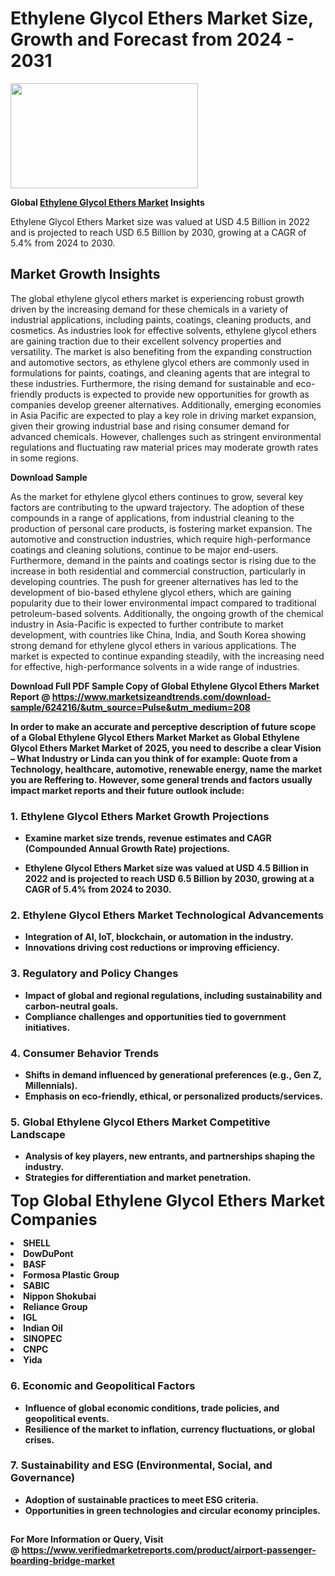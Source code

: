 <H1>Ethylene Glycol Ethers Market Size, Growth and Forecast from 2024 - 2031</H1><img class="aligncenter size-medium wp-image-584254" src="https://thirdeyenews.in/wp-content/uploads/2024/09/Global-Market-Research-300x168.jpeg" alt="" width="300" height="168" /><p><strong>Global&nbsp;<a href="https://www.marketsizeandtrends.com/download-sample/624216/&amp;utm_source=Pulse&amp;utm_medium=208">Ethylene Glycol Ethers Market</a> Insights</strong></p><p>Ethylene Glycol Ethers Market size was valued at USD 4.5 Billion in 2022 and is projected to reach USD 6.5 Billion by 2030, growing at a CAGR of 5.4% from 2024 to 2030.</p><p><h2>Market Growth Insights</h2> <p>The global ethylene glycol ethers market is experiencing robust growth driven by the increasing demand for these chemicals in a variety of industrial applications, including paints, coatings, cleaning products, and cosmetics. As industries look for effective solvents, ethylene glycol ethers are gaining traction due to their excellent solvency properties and versatility. The market is also benefiting from the expanding construction and automotive sectors, as ethylene glycol ethers are commonly used in formulations for paints, coatings, and cleaning agents that are integral to these industries. Furthermore, the rising demand for sustainable and eco-friendly products is expected to provide new opportunities for growth as companies develop greener alternatives. Additionally, emerging economies in Asia Pacific are expected to play a key role in driving market expansion, given their growing industrial base and rising consumer demand for advanced chemicals. However, challenges such as stringent environmental regulations and fluctuating raw material prices may moderate growth rates in some regions.</p> <p><strong>Download Sample</strong></p> <p>As the market for ethylene glycol ethers continues to grow, several key factors are contributing to the upward trajectory. The adoption of these compounds in a range of applications, from industrial cleaning to the production of personal care products, is fostering market expansion. The automotive and construction industries, which require high-performance coatings and cleaning solutions, continue to be major end-users. Furthermore, demand in the paints and coatings sector is rising due to the increase in both residential and commercial construction, particularly in developing countries. The push for greener alternatives has led to the development of bio-based ethylene glycol ethers, which are gaining popularity due to their lower environmental impact compared to traditional petroleum-based solvents. Additionally, the ongoing growth of the chemical industry in Asia-Pacific is expected to further contribute to market development, with countries like China, India, and South Korea showing strong demand for ethylene glycol ethers in various applications. The market is expected to continue expanding steadily, with the increasing need for effective, high-performance solvents in a wide range of industries.</p> <p><strong></p><p><span class=""><strong>Download Full PDF Sample Copy of Global Ethylene Glycol Ethers Market Report</strong> @ <a href="https://www.marketsizeandtrends.com/download-sample/624216/&amp;utm_source=Pulse&amp;utm_medium=208" target="_blank">https://www.marketsizeandtrends.com/download-sample/624216/&amp;utm_source=Pulse&amp;utm_medium=208</a></span></p><p>In order to make an accurate and perceptive description of future scope of a Global&nbsp;Ethylene Glycol Ethers Market Market as Global&nbsp;Ethylene Glycol Ethers Market Market of 2025, you need to describe a clear Vision &ndash; What Industry or Linda can you think of for example: Quote from a Technology, healthcare, automotive, renewable energy, name the market you are Reffering to. However, some general trends and factors usually impact market reports and their future outlook include:</p><h3>1.&nbsp;<strong>Ethylene Glycol Ethers Market Growth Projections</strong></h3><ul><li>Examine market size trends, revenue estimates and CAGR (Compounded Annual Growth Rate) projections.</li><li><p>Ethylene Glycol Ethers Market size was valued at USD 4.5 Billion in 2022 and is projected to reach USD 6.5 Billion by 2030, growing at a CAGR of 5.4% from 2024 to 2030.</p></li></ul><h3>2.&nbsp;<strong>Ethylene Glycol Ethers Market Technological Advancements</strong></h3><ul><li>Integration of AI, IoT, blockchain, or automation in the industry.</li><li>Innovations driving cost reductions or improving efficiency.</li></ul><h3>3.&nbsp;<strong>Regulatory and Policy Changes</strong></h3><ul><li>Impact of global and regional regulations, including sustainability and carbon-neutral goals.</li><li>Compliance challenges and opportunities tied to government initiatives.</li></ul><h3>4.&nbsp;<strong>Consumer Behavior Trends</strong></h3><ul><li>Shifts in demand influenced by generational preferences (e.g., Gen Z, Millennials).</li><li>Emphasis on eco-friendly, ethical, or personalized products/services.</li></ul><h3>5.&nbsp;<strong>Global Ethylene Glycol Ethers Market Competitive Landscape</strong></h3><ul><li>Analysis of key players, new entrants, and partnerships shaping the industry.</li><li>Strategies for differentiation and market penetration.</li></ul><p data-pm-slice="1 1 []"><span style="color: inherit; font-family: inherit; font-size: 25px;">Top Global Ethylene Glycol Ethers Market Companies</span></p><div class="" data-test-id=""><p><li>SHELL</li><li> DowDuPont</li><li> BASF</li><li> Formosa Plastic Group</li><li> SABIC</li><li> Nippon Shokubai</li><li> Reliance Group</li><li> IGL</li><li> Indian Oil</li><li> SINOPEC</li><li> CNPC</li><li> Yida</li></p></div><h3>6.&nbsp;<strong>Economic and Geopolitical Factors</strong></h3><ul><li>Influence of global economic conditions, trade policies, and geopolitical events.</li><li>Resilience of the market to inflation, currency fluctuations, or global crises.</li></ul><h3>7.&nbsp;<strong>Sustainability and ESG (Environmental, Social, and Governance)</strong></h3><ul><li>Adoption of sustainable practices to meet ESG criteria.</li><li>Opportunities in green technologies and circular economy principles.</li></ul><h2><strong style="font-size: 14px;">For More Information or Query, Visit @&nbsp;</strong><a style="background-color: #ffffff; font-size: 14px;" href="https://www.marketsizeandtrends.com/report/ethylene-glycol-ethers-market/" target="_blank">https://www.verifiedmarketreports.com/product/airport-passenger-boarding-bridge-market</a></h2>
